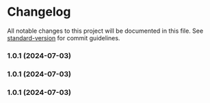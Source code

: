 # Changelog

All notable changes to this project will be documented in this file. See [standard-version](https://github.com/conventional-changelog/standard-version) for commit guidelines.

### 1.0.1 (2024-07-03)

### 1.0.1 (2024-07-03)

### 1.0.1 (2024-07-03)
